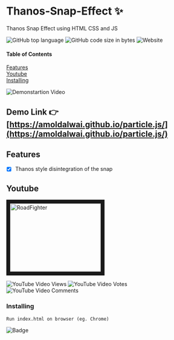 


# Thanos-Snap-Effect   :sparkles:

Thanos Snap Effect using HTML CSS and JS 


![GitHub top language](https://img.shields.io/github/languages/top/amoldalwai/Thanos-Snap-Effect?style=plastic)
![GitHub code size in bytes](https://img.shields.io/github/languages/code-size/amoldalwai/Thanos-Snap-Effect?style=plastic)
![Website](https://img.shields.io/website?style=plastic&url=https%3A%2F%2Famoldalwai.github.io%2FThanos-Snap-Effect%2F)

#### Table of Contents  
[Features](#Features)  
[Youtube](#Youtube)\
[Installing](#Installing)


![Demonstartion Video](https://j.gifs.com/gZ3J5Z.gif)


## Demo Link :point_right: [https://amoldalwai.github.io/particle.js/](https://amoldalwai.github.io/particle.js/)


## Features 

- [x] Thanos style disintegration of the snap


## Youtube

<a href="http://www.youtube.com/watch?feature=player_embedded&v=1nkBr-iuSP8
" target="_blank"><img src="http://img.youtube.com/vi/1nkBr-iuSP8/0.jpg" 
alt="RoadFighter " width="240" height="180" border="10" /></a>

![YouTube Video Views](https://img.shields.io/youtube/views/1nkBr-iuSP8?style=plastic)
![YouTube Video Votes](https://img.shields.io/youtube/likes/1nkBr-iuSP8?style=social&withDislikes)
![YouTube Video Comments](https://img.shields.io/youtube/comments/1nkBr-iuSP8?style=social)


### Installing

```
Run index.html on browser (eg. Chrome)
```

![Badge](https://img.shields.io/badge/Made%20by-Amol%20Dalwai-red?style=for-the-badge)

